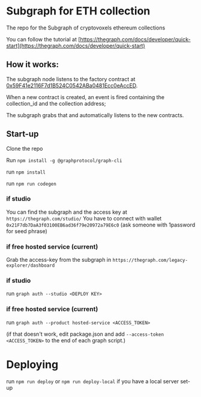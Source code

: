 # Subgraph for ETH collection
The repo for the Subgraph of cryptovoxels ethereum collections

You can follow the tutorial at [https://thegraph.com/docs/developer/quick-start](https://thegraph.com/docs/developer/quick-start)

## How it works:
The subgraph node listens to the factory contract at <a href='https://etherscan.io/address/0x59F41e2116F7d1B524C0542ABa0481Ecc0eAccED'>0x59F41e2116F7d1B524C0542ABa0481Ecc0eAccED</a>.

When a new contract is created, an event is fired containing the collection_id and the collection address;

The subgraph grabs that and automatically listens to the new contracts.

## Start-up

Clone the repo

Run `npm install -g @graphprotocol/graph-cli`

run `npm install`

run `npm run codegen`

### if studio
You can find the subgraph and the access key at `https://thegraph.com/studio/` You have to connect with wallet `0x21F7db7DaA3f03100EB6ad36f79e20972a79E6c0` (ask someone with 1password for seed phrase)
### if free hosted service (current)
Grab the access-key from the subgraph in `https://thegraph.com/legacy-explorer/dashboard`

### if studio
run `graph auth --studio <DEPLOY KEY>`

### if free hosted service (current)
run `graph auth --product hosted-service <ACCESS_TOKEN>`

(if that doesn't work, edit package.json and add `--access-token <ACCESS_TOKEN>` to the end of each graph script.)

# Deploying
run `npm run deploy`
or  `npm run deploy-local` if you have a local server set-up

